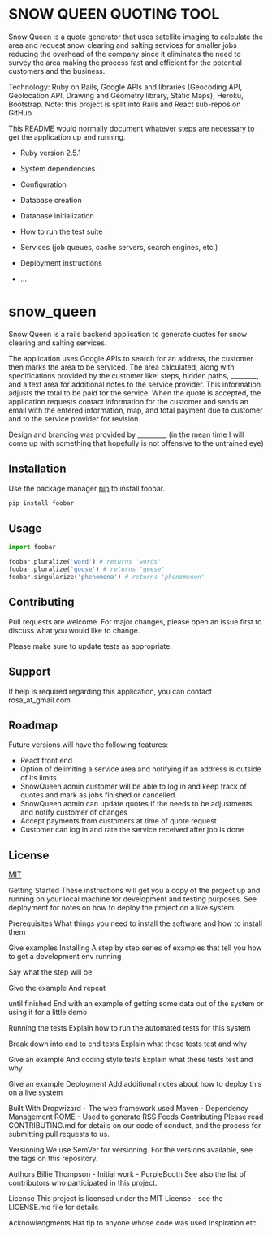 # SNOW QUEEN QUOTING TOOL


Snow Queen is a quote generator that uses satellite imaging to calculate the area and request snow clearing and salting services for smaller jobs reducing the overhead of the company since it eliminates the need to survey the area making the process fast and efficient for the potential customers and the business.

Technology: Ruby on Rails, Google APIs and libraries (Geocoding API, Geolocation API, Drawing and Geometry library, Static Maps), Heroku, Bootstrap.
Note: this project is split into Rails and React sub-repos on GitHub


This README would normally document whatever steps are necessary to get the
application up and running.

* Ruby version 2.5.1

* System dependencies

* Configuration

* Database creation

* Database initialization

* How to run the test suite

* Services (job queues, cache servers, search engines, etc.)

* Deployment instructions

* ...
# snow_queen

Snow Queen is a rails backend application to generate quotes for snow clearing and salting services. 

The application uses Google APIs to search for an address, the customer then marks the area to be serviced. The area calculated, along with specifications provided by the customer like: steps, hidden paths, ________, and a text area for additional notes to the service provider. This information adjusts the total to be paid for the service. When the quote is accepted, the application requests contact information for the customer and sends an email with the entered information, map, and total payment due to customer and to the service provider for revision.

Design and branding was provided by _________ (in the mean time I will come up with something that hopefully is not offensive to the untrained eye)

## Installation

Use the package manager [pip](https://pip.pypa.io/en/stable/) to install foobar.

```bash
pip install foobar
```

## Usage

```python
import foobar

foobar.pluralize('word') # returns 'words'
foobar.pluralize('goose') # returns 'geese'
foobar.singularize('phenomena') # returns 'phenomenon'
```

## Contributing
Pull requests are welcome. For major changes, please open an issue first to discuss what you would like to change.

Please make sure to update tests as appropriate.

## Support
If help is required regarding this application, you can contact rosa_at_gmail.com

## Roadmap
Future versions will have the following features:

* React front end
* Option of delimiting a service area and notifying if an address is outside of its limits
* SnowQueen admin customer will be able to log in and keep track of quotes and mark as jobs finished or cancelled.
* SnowQueen admin can update quotes if the needs to be adjustments and notify customer of changes
* Accept payments from customers at time of quote request
* Customer can log in and rate the service received after job is done


## License
[MIT](https://choosealicense.com/licenses/mit/)


Getting Started
These instructions will get you a copy of the project up and running on your local machine for development and testing purposes. See deployment for notes on how to deploy the project on a live system.

Prerequisites
What things you need to install the software and how to install them

Give examples
Installing
A step by step series of examples that tell you how to get a development env running

Say what the step will be

Give the example
And repeat

until finished
End with an example of getting some data out of the system or using it for a little demo

Running the tests
Explain how to run the automated tests for this system

Break down into end to end tests
Explain what these tests test and why

Give an example
And coding style tests
Explain what these tests test and why

Give an example
Deployment
Add additional notes about how to deploy this on a live system

Built With
Dropwizard - The web framework used
Maven - Dependency Management
ROME - Used to generate RSS Feeds
Contributing
Please read CONTRIBUTING.md for details on our code of conduct, and the process for submitting pull requests to us.

Versioning
We use SemVer for versioning. For the versions available, see the tags on this repository.

Authors
Billie Thompson - Initial work - PurpleBooth
See also the list of contributors who participated in this project.

License
This project is licensed under the MIT License - see the LICENSE.md file for details

Acknowledgments
Hat tip to anyone whose code was used
Inspiration
etc